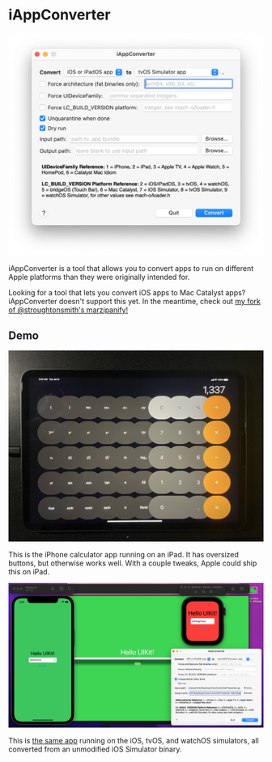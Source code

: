 # iAppConverter

<img src="Screenshot.png" width="623" alt="Screenshot of the iAppConverter app showing the main screen">

iAppConverter is a tool that allows you to convert apps to run on different Apple platforms than they were originally intended for.

Looking for a tool that lets you convert iOS apps to Mac Catalyst apps? iAppConverter doesn't support this yet. In the meantime, check out [my fork of @stroughtonsmith's marzipanify!](https://github.com/nitinseshadri/marzipanify-s)

## Demo

<img src="Calculator-iPad.jpg" alt="iPhone calculator app running on an iPad">

This is the iPhone calculator app running on an iPad. It has oversized buttons, but otherwise works well. With a couple tweaks, Apple could ship this on iPad.

<img src="Hello UIKit Family IAC.png" alt="Screenshot of the same app running on the iOS, tvOS, and watchOS simulators, all converted from an unmodified iOS Simulator binary">

This is [the same app](https://github.com/nitinseshadri/ViewControllerPresenter) running on the iOS, tvOS, and watchOS simulators, all converted from an unmodified iOS Simulator binary.
